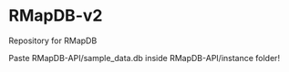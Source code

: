 # RMapDB-v2
<p>
Repository for RMapDB
</p>
<p>Paste RMapDB-API/sample_data.db inside RMapDB-API/instance folder!</p>

